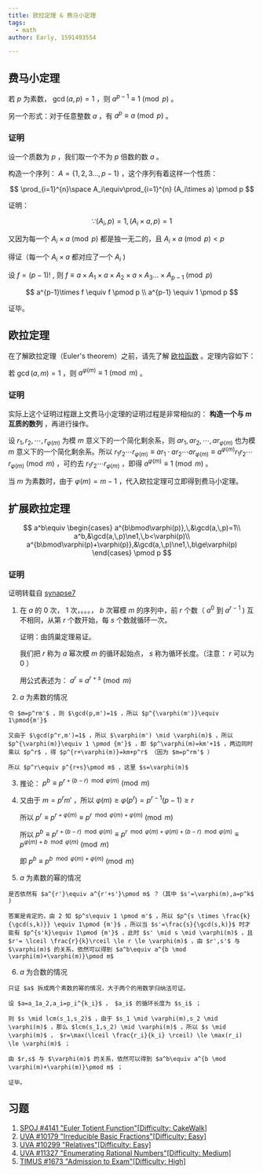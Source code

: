 ```yaml
---
title: 欧拉定理 & 费马小定理
tags:
  - math
author: Early, 1591493554

---
```


## 费马小定理

若 $p$ 为素数， $\gcd(a, p) = 1$ ，则 $a^{p - 1} \equiv 1 \pmod{p}$ 。

另一个形式：对于任意整数 $a$ ，有 $a^p \equiv a \pmod{p}$ 。

### 证明

设一个质数为 $p$ ，我们取一个不为 $p$ 倍数的数 $a$ 。

构造一个序列： $A=\{1,2,3\dots,p-1\}$ ，这个序列有着这样一个性质：

$$
\prod_{i=1}^{n}\space A_i\equiv\prod_{i=1}^{n} (A_i\times a) \pmod p
$$

证明：

$$
\because (A_i,p)=1,(A_i\times a,p)=1
$$

又因为每一个 $A_i\times a \pmod p$ 都是独一无二的，且 $A_i\times a \pmod p < p$ 

得证（每一个 $A_i\times a$ 都对应了一个 $A_i$ )

设 $f=(p-1)!$ , 则 $f\equiv a\times A_1\times a\times A_2\times a \times A_3 \dots \times  A_{p-1} \pmod p$ 

$$
a^{p-1}\times f \equiv f \pmod p \\ 	a^{p-1} \equiv 1 \pmod p
$$

证毕。

## 欧拉定理

在了解欧拉定理（Euler's theorem）之前，请先了解 [欧拉函数](./euler.md) 。定理内容如下：

若 $\gcd(a, m) = 1$ ，则 $a^{\varphi(m)} \equiv 1 \pmod{m}$ 。

### 证明

实际上这个证明过程跟上文费马小定理的证明过程是非常相似的： **构造一个与 $m$ 互质的数列** ，再进行操作。

设 $r_1, r_2, \cdots, r_{\varphi(m)}$ 为模 $m$ 意义下的一个简化剩余系，则 $ar_1, ar_2, \cdots, ar_{\varphi(m)}$ 也为模 $m$ 意义下的一个简化剩余系。所以 $r_1r_2 \cdots r_{\varphi(m)} \equiv ar_1 \cdot ar_2 \cdots ar_{\varphi(m)} \equiv a^{\varphi(m)}r_1r_2 \cdots r_{\varphi(m)} \pmod{m}$ ，可约去 $r_1r_2 \cdots r_{\varphi(m)}$ ，即得 $a^{\varphi(m)} \equiv 1 \pmod{m}$ 。

当 $m$ 为素数时，由于 $\varphi(m) = m - 1$ ，代入欧拉定理可立即得到费马小定理。

## 扩展欧拉定理

$$
a^b\equiv
\begin{cases}
a^{b\bmod\varphi(p)},\,&\gcd(a,\,p)=1\\
a^b,&\gcd(a,\,p)\ne1,\,b<\varphi(p)\\
a^{b\bmod\varphi(p)+\varphi(p)},&\gcd(a,\,p)\ne1,\,b\ge\varphi(p)
\end{cases}
\pmod p
$$

### 证明

证明转载自 [synapse7](http://blog.csdn.net/synapse7/article/details/19610361) 

1.  在 $a$ 的 $0$ 次， $1$ 次，。。。， $b$ 次幂模 $m$ 的序列中，前 $r$ 个数（ $a^0$ 到 $a^{r-1}$ ) 互不相同，从第 $r$ 个数开始，每 $s$ 个数就循环一次。

    证明：由鸽巢定理易证。

    我们把 $r$ 称为 $a$ 幂次模 $m$ 的循环起始点， $s$ 称为循环长度。（注意： $r$ 可以为 $0$ ）

    用公式表述为： $a^r\equiv a^{r+s}\pmod{m}$ 

2.   $a$ 为素数的情况

    令 $m=p^rm'$ ，则 $\gcd(p,m')=1$ ，所以 $p^{\varphi(m')}\equiv 1\pmod{m'}$ 

    又由于 $\gcd(p^r,m')=1$ ，所以 $\varphi(m') \mid \varphi(m)$ ，所以 $p^{\varphi(m)}\equiv 1 \pmod {m'}$ ，即 $p^\varphi(m)=km'+1$ ，两边同时乘以 $p^r$ ，得 $p^{r+\varphi(m)}=km+p^r$ （因为 $m=p^rm'$ ）

    所以 $p^r\equiv p^{r+s}\pmod m$ ，这里 $s=\varphi(m)$ 

3.  推论： $p^b\equiv p^{r+(b-r) \mod \varphi(m)}\pmod m$ 

4.  又由于 $m=p^rm'$ ，所以 $\varphi(m) \ge  \varphi(p^r)=p^{r-1}(p-1) \ge r$ 

    所以 $p^r\equiv p^{r+\varphi(m)}\equiv p^{r \mod \varphi(m)+\varphi(m)}\pmod m$ 

    所以 $p^b\equiv p^{r+(b-r) \mod \varphi(m)}\equiv p^{r \mod \varphi(m)+\varphi(m)+(b-r) \mod \varphi(m)}\equiv p^{\varphi(m)+b \mod \varphi(m)}\pmod m$ 

    即 $p^b\equiv p^{b \mod \varphi(m)+\varphi(m)}\pmod m$ 

5.   $a$ 为素数的幂的情况

    是否依然有 $a^{r'}\equiv a^{r'+s'}\pmod m$ ？（其中 $s'=\varphi(m),a=p^k$ )

    答案是肯定的，由 2 知 $p^s\equiv 1 \pmod m'$ ，所以 $p^{s \times \frac{k}{\gcd(s,k)}} \equiv 1\pmod {m'}$ ，所以当 $s'=\frac{s}{\gcd(s,k)}$ 时才能有 $p^{s'k}\equiv 1\pmod {m'}$ ，此时 $s' \mid s \mid \varphi(m)$ ，且 $r'= \lceil \frac{r}{k}\rceil \le r \le \varphi(m)$ ，由 $r',s'$ 与 $\varphi(m)$ 的关系，依然可以得到 $a^b\equiv a^{b \mod \varphi(m)+\varphi(m)}\pmod m$ 

6.   $a$ 为合数的情况

    只证 $a$ 拆成两个素数的幂的情况，大于两个的用数学归纳法可证。

    设 $a=a_1a_2,a_i=p_i^{k_i}$ ， $a_i$ 的循环长度为 $s_i$ ；

    则 $s \mid lcm(s_1,s_2)$ ，由于 $s_1 \mid \varphi(m),s_2 \mid \varphi(m)$ ，那么 $lcm(s_1,s_2) \mid \varphi(m)$ ，所以 $s \mid \varphi(m)$ ， $r=\max(\lceil \frac{r_i}{k_i} \rceil) \le \max(r_i) \le \varphi(m)$ ；

    由 $r,s$ 与 $\varphi(m)$ 的关系，依然可以得到 $a^b\equiv a^{b \mod \varphi(m)+\varphi(m)}\pmod m$ ；

    证毕。

## 习题

1.   [SPOJ #4141 "Euler Totient Function"\[Difficulty: CakeWalk\]](http://www.spoj.com/problems/ETF/) 
2.   [UVA #10179 "Irreducible Basic Fractions"\[Difficulty: Easy\]](http://uva.onlinejudge.org/index.php?option=onlinejudge&page=show_problem&problem=1120) 
3.   [UVA #10299 "Relatives"\[Difficulty: Easy\]](http://uva.onlinejudge.org/index.php?option=onlinejudge&page=show_problem&problem=1240) 
4.   [UVA #11327 "Enumerating Rational Numbers"\[Difficulty: Medium\]](http://uva.onlinejudge.org/index.php?option=com_onlinejudge&Itemid=8&page=show_problem&problem=2302) 
5.   [TIMUS #1673 "Admission to Exam"\[Difficulty: High\]](http://acm.timus.ru/problem.aspx?space=1&num=1673) 
